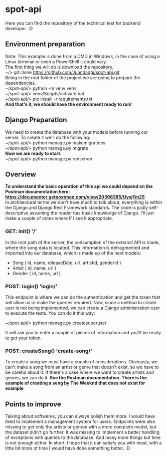 # spot-api
Here you can find the repository of the technical test for backend developer. :D
## Environment preparation
Note: This example is done from a CMD in Windows, in the case of using a Linux terminal or even a PowerShell it could vary.  
The first thing we will do is download the repository.  
~/> git clone https://github.com/Juandadgj/spot-api.git  
Being in the root folder of the project we are going to prepare the dependencies.  
~/spot-api/> python -m venv venv  
~/spot-api/> venv/Scripts/activate.bat  
~/spot-api/> pip install -r requirements.txt  
**And that's it, we should have the environment ready to run!**
## Django Preparation
We need to create the database with your models before running our server. To create it we'll do the following:  
~/spot-api/> python manage.py makemigrations  
~/spot-api/> python manage.py migrate  
**Now we are ready to start.**  
~/spot-api/> python manage.py runserver  
## Overview
**To understand the basic operation of this api we could depend on the Postman documentation here: https://documenter.getpostman.com/view/20398385/UyxjFm2S**  
In architectural terms we don't have much to talk about, everything is within the Django and Django Rest Framework standards. The code is justly self-descriptive assuming the reader has basic knowledge of Django. I'll just make a couple of notes where If I see it appropriate.  
### GET: init() '/'
In the root path of the server, the consumption of the external API is made, where the song data is located. This information is defragmented and imported into our database, which is made up of the next models:  
- Song ( id, name, releaseDate, url, artistId, genderId )
- Artist ( id, name, url )
- Gender ( id, name, url )
### POST: login() 'login/'
This endpoint is where we can do the authentication and get the token that will allow us to make the queries required. Now, since a method to create user is not being implemented, we can create a Django administration user to execute the tests. You can do it this way:  
  
~/spot-api/> python manage.py createsuperuser  
  
It will ask you to enter a couple of pieces of information and you'll be ready to get your token.
### POST: createSong() 'create-song/'
To create a song we must have a couple of considerations. Obviously, we can't make a song from an artist or genre that doesn't exist, so we have to be careful about it. If there's a case where we want to create artists and genres, we can do it. **See the Postman documentation. There is the example of creating a song by The Weeknd that does not exist for example**  
## Points to improve
Talking about softwares, you can always polish them more. I would have liked to implement a management system for users. Endpoints were also missing to get only the artists or genres with a more complete model, but the dataset didn't go further. It was missing to implement a better handling of exceptions with queries to the database. And many more things but time is not enough either. In short, I hope that it can satisfy you with most, with a little bit more of time I would have done something better. :D

